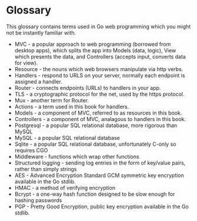# Glossary

This glossary contains terms used in Go web programming which you might not be instantly familiar with. 

* MVC - a popular approach to web programming (borrowed from desktop apps), which splits the app into Models (data, logic), View which presents the data, and Controllers (accepts input, converts data for view).
* Resource - the nouns which web browsers manipulate via http verbs. 
* Handlers - respond to URLS on your server, normally each endpoint is assigned a handler. 
* Router - connects endpoints (URLs) to handlers in your app. 
* TLS - a cryptographic protocol for the net, used by the https protocol. 
* Mux - another term for Router. 
* Actions - a term used in this book for handlers. 
* Models - a component of MVC, referred to as resources in this book. 
* Controllers - a component of MVC, analagous to handlers in this book. 
* Postgresql - a popular SQL relational database, more rigorous than MySQL 
* MySQL - a popular SQL relational database
* Sqlite - a popular SQL relational database, unfortunately C-only so requires CGO
* Middleware - functions which wrap other functions
* Structured logging - sending log entries in the form of key/value pairs, rather than simply strings
* AES - Advanced Encryption Standard GCM symmetric key encryption available in the Go stdlib. 
* HMAC - a method of verifying encryption 
* Bcrypt - a one-way hash function designed to be slow enough for hashing passwords
* PGP - Pretty Good Encryption, public key encryption available in the Go stdlib. 